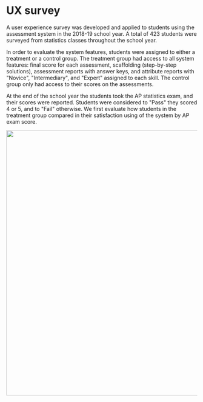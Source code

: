 # UX survey

A user experience survey was developed and applied to students using the assessment system in the 2018-19 school year. A total of 423 students were surveyed from statistics classes throughout the school year. 

In order to evaluate the system features, students were assigned to either a treatment or a control group. The treatment group had access to all system features: final score for each assessment, scaffolding (step-by-step solutions), assessment reports with answer keys, and attribute reports with "Novice", "Intermediary", and "Expert" assigned to each skill. The control group only had access to their scores on the assessments.

At the end of the school year the students took the AP statistics exam, and their scores were reported. Students were considered to "Pass" they scored 4 or 5, and to "Fail" otherwise. We first evaluate how students in the treatment group compared in their satisfaction using of the system by AP exam score.

<img src="/figures/userx_survey_treat_updated.png/docs/new_file.png" width="700">
